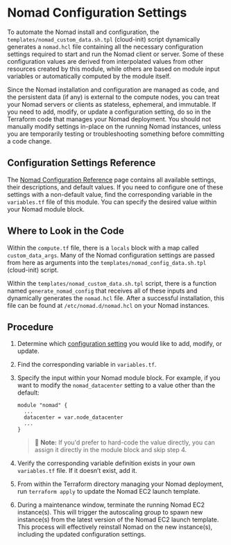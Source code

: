 # Nomad Configuration Settings

To automate the Nomad install and configuration, the `templates/nomad_custom_data.sh.tpl` (cloud-init) script dynamically generates a `nomad.hcl` file containing all the necessary configuration settings required to start and run the Nomad client or server. Some of these configuration values are derived from interpolated values from other resources created by this module, while others are based on module input variables or automatically computed by the module itself.

Since the Nomad installation and configuration are managed as code, and the persistent data (if any) is external to the compute nodes, you can treat your Nomad servers or clients as stateless, ephemeral, and immutable. If you need to add, modify, or update a configuration setting, do so in the Terraform code that manages your Nomad deployment. You should not manually modify settings in-place on the running Nomad instances, unless you are temporarily testing or troubleshooting something before committing a code change.

## Configuration Settings Reference

The [Nomad Configuration Reference](https://developer.hashicorp.com/nomad/docs/configuration) page contains all available settings, their descriptions, and default values. If you need to configure one of these settings with a non-default value, find the corresponding variable in the `variables.tf` file of this module. You can specify the desired value within your Nomad module block.

## Where to Look in the Code

Within the `compute.tf` file, there is a `locals` block with a map called `custom_data_args`. Many of the Nomad configuration settings are passed from here as arguments into the `templates/nomad_config_data.sh.tpl` (cloud-init) script.

Within the `templates/nomad_custom_data.sh.tpl` script, there is a function named `generate_nomad_config` that receives all of these inputs and dynamically generates the `nomad.hcl` file. After a successful installation, this file can be found at `/etc/nomad.d/nomad.hcl` on your Nomad instances.

## Procedure

1. Determine which [configuration setting](https://developer.hashicorp.com/nomad/docs/configuration) you would like to add, modify, or update.

2. Find the corresponding variable in `variables.tf`.

3. Specify the input within your Nomad module block. For example, if you want to modify the `nomad_datacenter` setting to a value other than the default:

    ```hcl
    module "nomad" {
      ...
      datacenter = var.node_datacenter
      ...
    }
    ```

    > 📝 **Note:** If you'd prefer to hard-code the value directly, you can assign it directly in the module block and skip step 4.

4. Verify the corresponding variable definition exists in your own `variables.tf` file. If it doesn’t exist, add it.

5. From within the Terraform directory managing your Nomad deployment, run `terraform apply` to update the Nomad EC2 launch template.

6. During a maintenance window, terminate the running Nomad EC2 instance(s). This will trigger the autoscaling group to spawn new instance(s) from the latest version of the Nomad EC2 launch template. This process will effectively reinstall Nomad on the new instance(s), including the updated configuration settings.